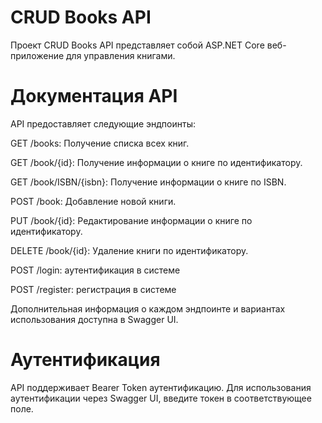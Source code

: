 # CRUD Books API

Проект CRUD Books API представляет собой ASP.NET Core веб-приложение для управления книгами.

# Документация API

API предоставляет следующие эндпоинты:

GET /books: Получение списка всех книг.

GET /book/{id}: Получение информации о книге по идентификатору.

GET /book/ISBN/{isbn}: Получение информации о книге по ISBN.

POST /book: Добавление новой книги.

PUT /book/{id}: Редактирование информации о книге по идентификатору.

DELETE /book/{id}: Удаление книги по идентификатору.

POST /login: аутентификация в системе

POST /register: регистрация в системе

Дополнительная информация о каждом эндпоинте и вариантах использования доступна в Swagger UI.

# Аутентификация

API поддерживает Bearer Token аутентификацию. Для использования аутентификации через Swagger UI, введите токен в соответствующее поле.
